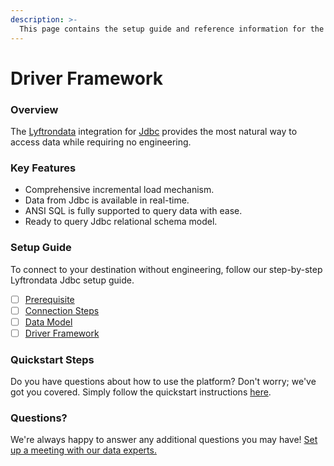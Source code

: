 ```yaml
---
description: >-
  This page contains the setup guide and reference information for the Jdbc source connector.
---
```


# Driver Framework

### Overview

The [Lyftrondata](https://www.lyftrondata.com/) integration for [Jdbc](None) provides the most natural way to access data while requiring no engineering.

### Key Features

* Comprehensive incremental load mechanism.
* Data from Jdbc is available in real-time.&#x20;
* ANSI SQL is fully supported to query data with ease.
* Ready to query Jdbc relational schema model.

### Setup Guide

To connect to your destination without engineering, follow our step-by-step Lyftrondata Jdbc setup guide.

* [ ] [Prerequisite](../prerequisite.md)
* [ ] [Connection Steps](../connection-steps.md)
* [ ] [Data Model](../data-model/erd.md)
* [ ] [Driver Framework](../driver-framework/)

### Quickstart Steps

Do you have questions about how to use the platform? Don't worry; we've got you covered. Simply follow the quickstart instructions [here](../driver-framework/README.md).

### Questions? <a href="#questions" id="questions"></a>

We're always happy to answer any additional questions you may have! [Set up a meeting with our data experts.](https://www.lyftrondata.com/book-a-meeting/)


